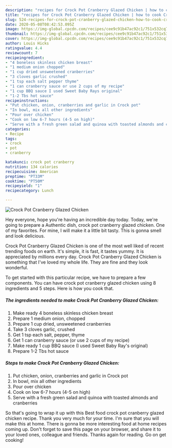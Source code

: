 ```yaml
---
description: "recipes for Crock Pot Cranberry Glazed Chicken | how to cook Crock Pot Cranberry Glazed Chicken"
title: "recipes for Crock Pot Cranberry Glazed Chicken | how to cook Crock Pot Cranberry Glazed Chicken"
slug: 524-recipes-for-crock-pot-cranberry-glazed-chicken-how-to-cook-crock-pot-cranberry-glazed-chicken
date: 2020-05-08T08:42:53.095Z
image: https://img-global.cpcdn.com/recipes/cee9c91b47ac92c1/751x532cq70/crock-pot-cranberry-glazed-chicken-recipe-main-photo.jpg
thumbnail: https://img-global.cpcdn.com/recipes/cee9c91b47ac92c1/751x532cq70/crock-pot-cranberry-glazed-chicken-recipe-main-photo.jpg
cover: https://img-global.cpcdn.com/recipes/cee9c91b47ac92c1/751x532cq70/crock-pot-cranberry-glazed-chicken-recipe-main-photo.jpg
author: Louis Hicks
ratingvalue: 4.4
reviewcount: 7
recipeingredient:
- "4 boneless skinless chicken breast"
- "1 medium onion chopped"
- "1 cup dried unsweetened cranberries"
- "3 cloves garlic crushed"
- "1 tsp each salt pepper thyme"
- "1 can cranberry sauce or use 2 cups of my recipe"
- "1 cup BBQ sauce I used Sweet Baby Rays original"
- "1-2 Tbs hot sauce"
recipeinstructions:
- "Put chicken, onion, cranberries and garlic in Crock pot"
- "In bowl, mix all other ingredients"
- "Pour over chicken"
- "Cook on low 6-7 hours (4-5 on high)"
- "Serve with a fresh green salad and quinoa with toasted almonds and cranberries"
categories:
- Recipe
tags:
- crock
- pot
- cranberry

katakunci: crock pot cranberry 
nutrition: 134 calories
recipecuisine: American
preptime: "PT33M"
cooktime: "PT50M"
recipeyield: "1"
recipecategory: Lunch

---
```



![Crock Pot Cranberry Glazed Chicken](https://img-global.cpcdn.com/recipes/cee9c91b47ac92c1/751x532cq70/crock-pot-cranberry-glazed-chicken-recipe-main-photo.jpg)

Hey everyone, hope you're having an incredible day today. Today, we're going to prepare a Authentic dish, crock pot cranberry glazed chicken. One of my favorites. For mine, I will make it a little bit tasty. This is gonna smell and look delicious.



Crock Pot Cranberry Glazed Chicken is one of the most well liked of recent trending foods on earth. It's simple, it is fast, it tastes yummy. It is appreciated by millions every day. Crock Pot Cranberry Glazed Chicken is something that I've loved my whole life. They are fine and they look wonderful.


To get started with this particular recipe, we have to prepare a few components. You can have crock pot cranberry glazed chicken using 8 ingredients and 5 steps. Here is how you cook that.

<!--inarticleads1-->

##### The ingredients needed to make Crock Pot Cranberry Glazed Chicken:

1. Make ready 4 boneless skinless chicken breast
1. Prepare 1 medium onion, chopped
1. Prepare 1 cup dried, unsweetened cranberries
1. Take 3 cloves garlic, crushed
1. Get 1 tsp each salt, pepper, thyme
1. Get 1 can cranberry sauce (or use 2 cups of my recipe)
1. Make ready 1 cup BBQ sauce (I used Sweet Baby Ray&#39;s original)
1. Prepare 1-2 Tbs hot sauce




<!--inarticleads2-->

##### Steps to make Crock Pot Cranberry Glazed Chicken:

1. Put chicken, onion, cranberries and garlic in Crock pot
1. In bowl, mix all other ingredients
1. Pour over chicken
1. Cook on low 6-7 hours (4-5 on high)
1. Serve with a fresh green salad and quinoa with toasted almonds and cranberries




So that's going to wrap it up with this Best food crock pot cranberry glazed chicken recipe. Thank you very much for your time. I'm sure that you will make this at home. There is gonna be more interesting food at home recipes coming up. Don't forget to save this page on your browser, and share it to your loved ones, colleague and friends. Thanks again for reading. Go on get cooking!
